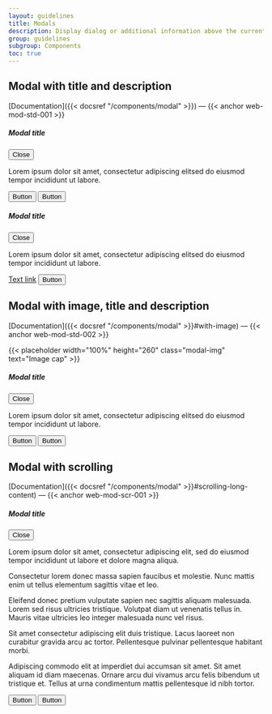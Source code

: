 ```yaml
---
layout: guidelines
title: Modals
description: Display dialog or additional information above the current page.
group: guidelines
subgroup: Components
toc: true
---
```


## Modal with title and description

[Documentation]({{< docsref "/components/modal" >}})&nbsp;—&nbsp;{{< anchor web-mod-std-001 >}}

<div class="bd-example-modal">
  <div class="modal" tabindex="-1">
    <div class="modal-dialog">
      <div class="modal-content">
        <div class="modal-header">
          <h5 class="modal-title">Modal title</h5>
          <button type="button" class="btn-close" data-bs-dismiss="modal"><span class="visually-hidden">Close</span></button>
        </div>
        <div class="modal-body">
          <p lang="zxx">Lorem ipsum dolor sit amet, consectetur adipiscing elitsed do eiusmod tempor incididunt ut labore.</p>
        </div>
        <div class="modal-footer">
          <button type="button" class="btn btn-secondary" data-bs-dismiss="modal">Button</button>
          <button type="button" class="btn btn-primary">Button</button>
        </div>
      </div>
    </div>
  </div>
  <div class="modal" tabindex="-1">
    <div class="modal-dialog">
      <div class="modal-content">
        <div class="modal-header">
          <h5 class="modal-title">Modal title</h5>
          <button type="button" class="btn-close" data-bs-dismiss="modal"><span class="visually-hidden">Close</span></button>
        </div>
        <div class="modal-body">
          <p lang="zxx">Lorem ipsum dolor sit amet, consectetur adipiscing elitsed do eiusmod tempor incididunt ut labore.</p>
        </div>
        <div class="modal-footer">
          <a href="#" class="fw-bold me-3">Text link</a>
          <button type="button" class="btn btn-primary">Button</button>
        </div>
      </div>
    </div>
  </div>
</div>

## Modal with image, title and description

[Documentation]({{< docsref "/components/modal" >}}#with-image)&nbsp;—&nbsp;{{< anchor web-mod-std-002 >}}

<div class="bd-example-modal">
  <div class="modal" tabindex="-1">
    <div class="modal-dialog">
      <div class="modal-content">
        {{< placeholder width="100%" height="260" class="modal-img" text="Image cap" >}}
        <div class="modal-header">
          <h5 class="modal-title">Modal title</h5>
          <button type="button" class="btn-close" data-bs-dismiss="modal"><span class="visually-hidden">Close</span></button>
        </div>
        <div class="modal-body">
          <p lang="zxx">Lorem ipsum dolor sit amet, consectetur adipiscing elitsed do eiusmod tempor incididunt ut labore.</p>
        </div>
        <div class="modal-footer">
          <button type="button" class="btn btn-secondary" data-bs-dismiss="modal">Button</button>
          <button type="button" class="btn btn-primary">Button</button>
        </div>
      </div>
    </div>
  </div>
</div>

## Modal with scrolling

[Documentation]({{< docsref "/components/modal" >}}#scrolling-long-content)&nbsp;—&nbsp;{{< anchor web-mod-scr-001 >}}

<div class="bd-example-modal">
  <div class="modal" tabindex="-1">
    <div class="modal-dialog modal-dialog-scrollable">
      <div class="modal-content">
        <div class="modal-header">
          <h5 class="modal-title">Modal title</h5>
          <button type="button" class="btn-close" data-bs-dismiss="modal"><span class="visually-hidden">Close</span></button>
        </div>
        <div class="modal-body" lang="zxx">
          <p>Lorem ipsum dolor sit amet, consectetur adipiscing elit, sed do eiusmod tempor incididunt ut labore et dolore magna aliqua.</p>
          <p>Consectetur lorem donec massa sapien faucibus et molestie. Nunc mattis enim ut tellus elementum sagittis vitae et leo.</p>
          <p>Eleifend donec pretium vulputate sapien nec sagittis aliquam malesuada. Lorem sed risus ultricies tristique. Volutpat diam ut venenatis tellus in. Mauris vitae ultricies leo integer malesuada nunc vel risus.</p>
          <p>Sit amet consectetur adipiscing elit duis tristique. Lacus laoreet non curabitur gravida arcu ac tortor. Pellentesque pulvinar pellentesque habitant morbi.</p>
          <p>Adipiscing commodo elit at imperdiet dui accumsan sit amet. Sit amet aliquam id diam maecenas. Ornare arcu dui vivamus arcu felis bibendum ut tristique et. Tellus at urna condimentum mattis pellentesque id nibh tortor.</p>
        </div>
        <div class="modal-footer">
          <button type="button" class="btn btn-secondary" data-bs-dismiss="modal">Button</button>
          <button type="button" class="btn btn-primary">Button</button>
        </div>
      </div>
    </div>
  </div>
</div>
